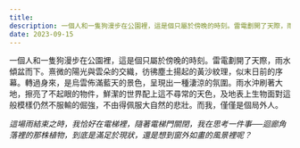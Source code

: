 ```yaml
---
title: 
description: 一個人和一隻狗漫步在公園裡，這是個只屬於傍晚的時刻。雷電劃開了天際，雨水傾盆而下。熹微的陽光與雲朵的交織，彷彿塵土揚起的
date: 2023-09-15
---
```


一個人和一隻狗漫步在公園裡，這是個只屬於傍晚的時刻。雷電劃開了天際，雨水傾盆而下。熹微的陽光與雲朵的交織，彷彿塵土揚起的黃沙紋理，似末日前的序幕。轉過身來，是烏雲佈滿藍天的景色，呈現出一種淒涼的氛圍。雨水沖刷著大地，擦亮了不起眼的物件，鮮潔的世界配上這不尋常的天色，及地表上生物面對這般模樣仍然不服輸的倔強，不由得佩服大自然的悲壯。而我，僅僅是個局外人。

*這場雨結束之時，我恰好在電梯裡，隨著電梯門關閉，我在思考一件事──迴廊角落裡的那株植物，到底是滿足於現狀，還是想到窗外如畫的風景裡呢？*
